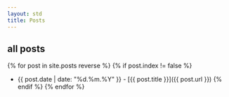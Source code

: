 ```yaml
---
layout: std
title: Posts
---
```


<div class="page-header">
 <h2>all posts</h2>
</div>

{% for post in site.posts reverse %}
{% if post.index != false %}
* {{ post.date | date: "%d.%m.%Y" }} - [{{ post.title }}]({{ post.url }})
{% endif %}
{% endfor %}
